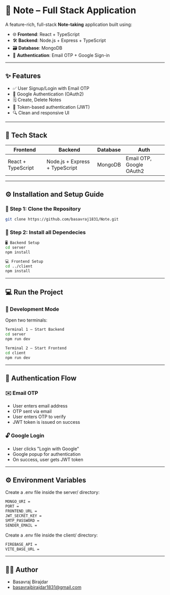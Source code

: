# 📝 Note – Full Stack Application

A feature-rich, full-stack **Note-taking** application built using:

- 🌐 **Frontend**: React + TypeScript  
- 🛠️ **Backend**: Node.js + Express + TypeScript  
- 🗃️ **Database**: MongoDB  
- 🔐 **Authentication**: Email OTP + Google Sign-in  

---

## ✨ Features

- ✅ User Signup/Login with Email OTP  
- 🔐 Google Authentication (OAuth2)  
- 🗒️ Create, Delete Notes 
- 🧾 Token-based authentication (JWT)  
- 🔍 Clean and responsive UI  

---

## 🚀 Tech Stack

| Frontend              | Backend               | Database | Auth         |
|-----------------------|-----------------------|----------|--------------|
| React + TypeScript    | Node.js + Express + TypeScript     | MongoDB  | Email OTP, Google OAuth2 |

---

## ⚙️ Installation and Setup Guide

### 🔽 Step 1: Clone the Repository

```bash
git clone https://github.com/basavraj1831/Note.git
```

### 🔽 Step 2: Install all Dependecies

```bash
🖥️ Backend Setup
cd server
npm install

💻 Frontend Setup
cd ../client
npm install
```
---

## 💻 Run the Project
### 🧪 Development Mode

Open two terminals:
```bash
Terminal 1 – Start Backend
cd server
npm run dev
```
```bash
Terminal 2 – Start Frontend
cd client
npm run dev
```
---

## 🔐 Authentication Flow
### ✉️ Email OTP
- User enters email address
- OTP sent via email
- User enters OTP to verify
- JWT token is issued on success

### 🔓 Google Login
- User clicks "Login with Google"
- Google popup for authentication
- On success, user gets JWT token

---

## ⚙️ Environment Variables
Create a .env file inside the server/ directory:
```bash
MONGO_URI =
PORT = 
FRONTEND_URL = 
JWT_SECRET_KEY = 
SMTP_PASSWORD = 
SENDER_EMAIL = 
```
Create a .env file inside the client/ directory:
```bash
FIREBASE_API = 
VITE_BASE_URL =  
```
---

## 👨‍💻 Author
- Basavraj Birajdar
- basavrajbirajdar1831@gmail.com
